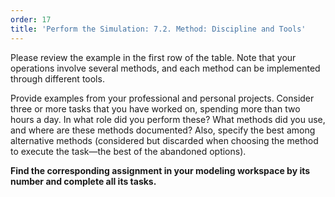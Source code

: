 ```yaml
---
order: 17
title: 'Perform the Simulation: 7.2. Method: Discipline and Tools'
---
```


Please review the example in the first row of the table. Note that your operations involve several methods, and each method can be implemented through different tools.

Provide examples from your professional and personal projects. Consider three or more tasks that you have worked on, spending more than two hours a day. In what role did you perform these? What methods did you use, and where are these methods documented? Also, specify the best among alternative methods (considered but discarded when choosing the method to execute the task—the best of the abandoned options).

**Find the corresponding assignment in your modeling workspace by its number and complete all its tasks.**